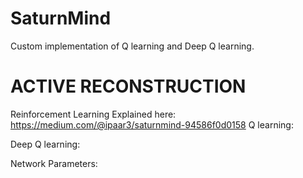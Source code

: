# SaturnMind
Custom implementation of Q learning and Deep Q learning.
# ACTIVE RECONSTRUCTION
Reinforcement Learning Explained here: https://medium.com/@ipaar3/saturnmind-94586f0d0158
Q learning:



Deep Q learning:

Network Parameters:



